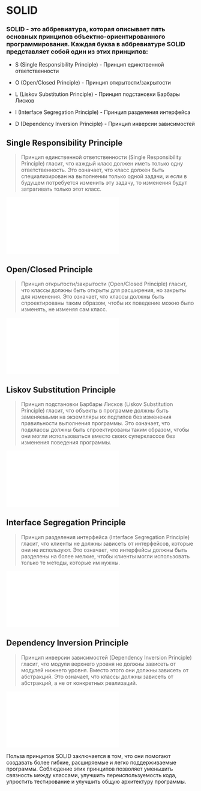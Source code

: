 # SOLID

### SOLID - это аббревиатура, которая описывает пять основных принципов объектно-ориентированного программирования. Каждая буква в аббревиатуре SOLID представляет собой один из этих принципов:

-   S (Single Responsibility Principle) - Принцип единственной ответственности

-   O (Open/Closed Principle) - Принцип открытости/закрытости

-   L (Liskov Substitution Principle) - Принцип подстановки Барбары Лисков

-   I (Interface Segregation Principle) - Принцип разделения интерфейса

-   D (Dependency Inversion Principle) - Принцип инверсии зависимостей

## Single Responsibility Principle

> Принцип единственной ответственности (Single Responsibility Principle) гласит, что каждый класс должен иметь только одну ответственность. Это означает, что класс должен быть специализирован на выполнении только одной задачи, и если в будущем потребуется изменить эту задачу, то изменения будут затрагивать только этот класс.

![Решение задания](/SingleResponsibilityPrinciple.js)

## Open/Closed Principle

> Принцип открытости/закрытости (Open/Closed Principle) гласит, что классы должны быть открыты для расширения, но закрыты для изменения. Это означает, что классы должны быть спроектированы таким образом, чтобы их поведение можно было изменять, не изменяя сам класс.

![Решение задания](/OpenOrClosedPrinciple.ts)

## Liskov Substitution Principle

> Принцип подстановки Барбары Лисков (Liskov Substitution Principle) гласит, что объекты в программе должны быть заменяемыми на экземпляры их подтипов без изменения правильности выполнения программы. Это означает, что подклассы должны быть спроектированы таким образом, чтобы они могли использоваться вместо своих суперклассов без изменения поведения программы.

![Решение задания](/LiskovSubstitutionPrinciple.ts)

## Interface Segregation Principle

> Принцип разделения интерфейса (Interface Segregation Principle) гласит, что клиенты не должны зависеть от интерфейсов, которые они не используют. Это означает, что интерфейсы должны быть разделены на более мелкие, чтобы клиенты могли использовать только те методы, которые им нужны.

![Решение задания](/InterfaceSegregationPrinciple.ts)

## Dependency Inversion Principle

> Принцип инверсии зависимостей (Dependency Inversion Principle) гласит, что модули верхнего уровня не должны зависеть от модулей нижнего уровня. Вместо этого они должны зависеть от абстракций. Это означает, что классы должны зависеть от абстракций, а не от конкретных реализаций.

![Решение задания](/DependencyInversionPrinciple.ts)

Польза принципов SOLID заключается в том, что они помогают создавать более гибкие, расширяемые и легко поддерживаемые программы. Соблюдение этих принципов позволяет уменьшить связность между классами, улучшить переиспользуемость кода, упростить тестирование и улучшить общую архитектуру программы.
